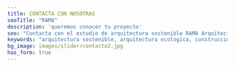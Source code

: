 ```yaml
---
title: CONTACTA CON NOSOTRAS
seoTitle: "RAMA"
description: 'queremos conocer tu proyecto'
seo: "Contacta con el estudio de arquitectura sostenible RAMA Arquitectas en Madrid."
keywords: "arquitectura sostenible, arquitectura ecologica, construccion natural, estudio arquitectura sostenible, estudio arquitectura ecologica"
bg_image: images/slider/contacto2.jpg
has_form: true
---
```

